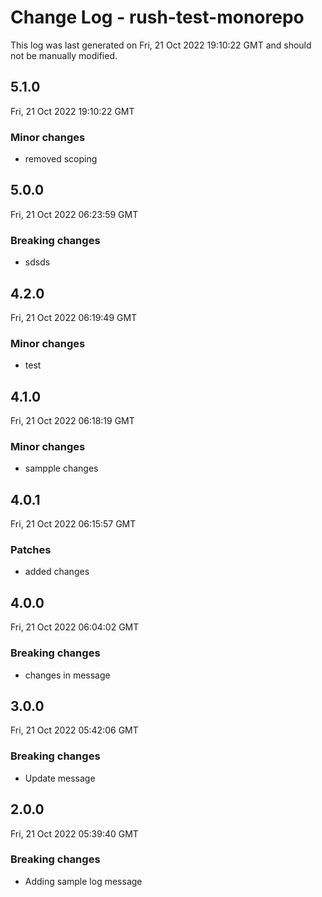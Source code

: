 # Change Log - rush-test-monorepo

This log was last generated on Fri, 21 Oct 2022 19:10:22 GMT and should not be manually modified.

## 5.1.0
Fri, 21 Oct 2022 19:10:22 GMT

### Minor changes

- removed scoping

## 5.0.0
Fri, 21 Oct 2022 06:23:59 GMT

### Breaking changes

- sdsds

## 4.2.0
Fri, 21 Oct 2022 06:19:49 GMT

### Minor changes

- test

## 4.1.0
Fri, 21 Oct 2022 06:18:19 GMT

### Minor changes

- sampple changes

## 4.0.1
Fri, 21 Oct 2022 06:15:57 GMT

### Patches

- added changes

## 4.0.0
Fri, 21 Oct 2022 06:04:02 GMT

### Breaking changes

- changes in message

## 3.0.0
Fri, 21 Oct 2022 05:42:06 GMT

### Breaking changes

- Update message

## 2.0.0
Fri, 21 Oct 2022 05:39:40 GMT

### Breaking changes

- Adding sample log message

